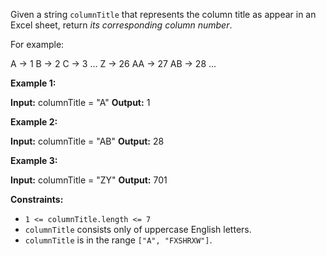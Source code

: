 
Given a string  `columnTitle`  that represents the column title as appear in an Excel sheet, return  _its corresponding column number_.

For example:

A -> 1
B -> 2
C -> 3
...
Z -> 26
AA -> 27
AB -> 28
...

**Example 1:**

**Input:** columnTitle = "A"
**Output:** 1

**Example 2:**

**Input:** columnTitle = "AB"
**Output:** 28

**Example 3:**

**Input:** columnTitle = "ZY"
**Output:** 701

**Constraints:**

-   `1 <= columnTitle.length <= 7`
-   `columnTitle`  consists only of uppercase English letters.
-   `columnTitle`  is in the range  `["A", "FXSHRXW"]`.